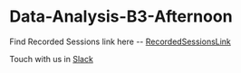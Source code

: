 # Data-Analysis-B3-Afternoon

Find Recorded Sessions link here -- <a href="https://drive.google.com/drive/folders/1byWKG56tr0927gTP-zbE0eFkI1EDf9Xk?usp=sharing">RecordedSessionsLink</a>

Touch with us in <a href="https://join.slack.com/t/dataanalysispython/shared_invite/zt-gdoy0v78-0xehMzKRS1K5bAH9Hgk6Dw">Slack</a>


